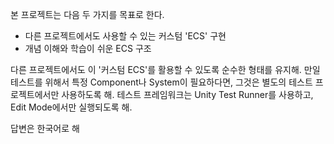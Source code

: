 본 프로젝트는 다음 두 가지를 목표로 한다.
- 다른 프로젝트에서도 사용할 수 있는 커스텀 'ECS' 구현
- 개념 이해와 학습이 쉬운 ECS 구조

다른 프로젝트에서도 이 '커스텀 ECS'를 활용할 수 있도록 순수한 형태를 유지해.
만일 테스트를 위해서 특정 Component나 System이 필요하다면, 그것은 별도의 테스트 프로젝트에서만 사용하도록 해.
테스트 프레임워크는 Unity Test Runner를 사용하고, Edit Mode에서만 실행되도록 해.

답변은 한국어로 해
